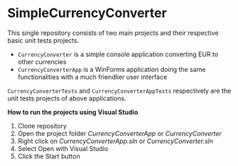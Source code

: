# SimpleCurrencyConverter

This single repository consists of two main projects and their respective basic unit tests projects.
- `CurrencyConverter` is a simple console application converting EUR to other currencies
- `CurrencyConverterApp` is a WinForms application doing the same functionalities with a much friendlier user interface

`CurrencyConverterTests` and `CurrencyConverterAppTests` respectively are the unit tests projects of above applications.

**How to run the projects using Visual Studio**
1. Clone repository
2. Open the project folder _CurrencyConverterApp_ or _CurrencyConverter_
3. Right click on _CurrencyConverterApp.sln_ or _CurrencyConverter.sln_
4. Select Open with Visual Studio
5. Click the Start button


